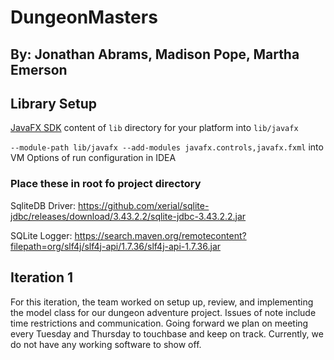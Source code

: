 # DungeonMasters
## By: Jonathan Abrams, Madison Pope, Martha Emerson

## Library Setup
[JavaFX SDK](https://gluonhq.com/products/javafx/) content of `lib` directory for your platform into `lib/javafx`

`--module-path lib/javafx --add-modules javafx.controls,javafx.fxml` into VM Options of run configuration in IDEA

### Place these in root fo project directory
SqliteDB Driver: https://github.com/xerial/sqlite-jdbc/releases/download/3.43.2.2/sqlite-jdbc-3.43.2.2.jar

SQLite Logger: https://search.maven.org/remotecontent?filepath=org/slf4j/slf4j-api/1.7.36/slf4j-api-1.7.36.jar

## Iteration 1
For this iteration, the team worked on setup up, review, and implementing the model class for our dungeon adventure project. Issues of note include time restrictions and communication. Going forward we plan on meeting every Tuesday and Thursday to touchbase and keep on track. Currently, we do not have any working software to show off. 
